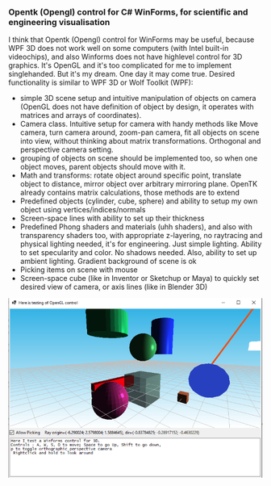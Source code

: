 ### Opentk (Opengl) control for C# WinForms, for scientific and engineering visualisation

I think that Opentk (Opengl) control for WinForms may be useful, because WPF 3D does not work well on some computers (with Intel built-in videochips), and also Winforms does not have highlevel control for 3D graphics. It's OpenGL and it's too complicated for me to implement singlehanded. But it's my dream. One day it may come true. Desired functionality is similar to WPF 3D or Wolf Toolkit (WPF): 

- simple 3D scene setup and intuitive manipulation of objects on camera (OpenGL does not have definition of object by design, it operates with matrices and arrays of coordinates). 
- Camera class. Intuitive setup for camera with handy methods like Move camera, turn camera around, zoom-pan camera, fit all objects on scene into view, without thinking about matrix transformations. Orthogonal and perspective camera setting. 
- grouping of objects on scene should be implemented too, so when one object moves, parent objects should move with it.
- Math and transforms: rotate object around specific point, translate object to distance, mirror object over arbitrary mirroring plane. OpenTK already contains matrix calculations, those methods are to extend
- Predefined objects (cylinder, cube, sphere) and ability to setup my own object using vertices/indices/normals 
- Screen-space lines with ability to set up their thickness 
- Predefined Phong shaders and materials (uhh shaders), and also with transparency shaders too, with appropriate z-layering, no raytracing and physical lighting needed, it's for engineering. Just simple lighting. Ability to set specularity and color. No shadows needed. Also, ability to set up ambient lighting. Gradient background of scene is ok 
- Picking items on scene with mouse 
- Screen-space cube (like in Inventor or Sketchup or Maya) to quickly set desired view of camera, or axis lines (like in Blender 3D)

![screenshot](picture1208.png)